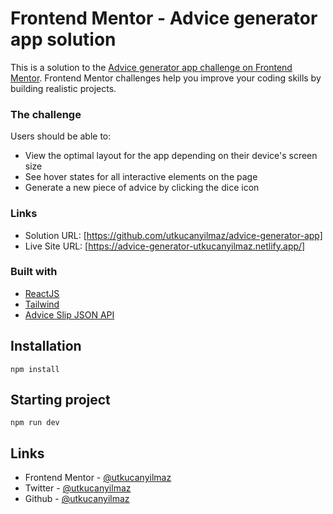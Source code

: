 # Frontend Mentor - Advice generator app solution

This is a solution to the [Advice generator app challenge on Frontend Mentor](https://www.frontendmentor.io/challenges/advice-generator-app-QdUG-13db). Frontend Mentor challenges help you improve your coding skills by building realistic projects.

### The challenge

Users should be able to:

- View the optimal layout for the app depending on their device's screen size
- See hover states for all interactive elements on the page
- Generate a new piece of advice by clicking the dice icon

### Links

- Solution URL: [https://github.com/utkucanyilmaz/advice-generator-app]
- Live Site URL: [https://advice-generator-utkucanyilmaz.netlify.app/]

### Built with

- [ReactJS](https://reactjs.org/)
- [Tailwind](https://tailwindcss.com/)
- [Advice Slip JSON API](https://api.adviceslip.com/)

## Installation

```
npm install
```

## Starting project

```
npm run dev
```

## Links

- Frontend Mentor - [@utkucanyilmaz](https://www.frontendmentor.io/profile/utkucanyilmaz)
- Twitter - [@utkucanyilmaz](https://www.twitter.com/utkucanyilmaz)
- Github - [@utkucanyilmaz](https://github.com/utkucanyilmaz)
